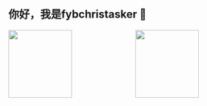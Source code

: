 ## 你好，我是fybchristasker 👋

<img align="" width="50%" height="135px" src="https://github-readme-stats.vercel.app/api?username=fybchristasker&hide_title=true&hide_border=true&show_icons=true&include_all_commits=true&line_height=21&locale=cn&theme=radical" /><img align="" height="135px" width="50%" src="https://github-readme-stats.vercel.app/api/top-langs/?username=fybchristasker&hide_title=true&hide_border=true&layout=compact&theme=radical" />
